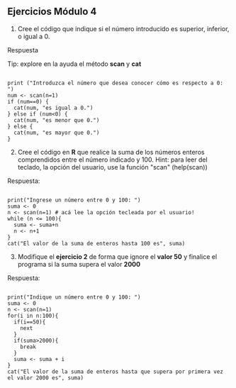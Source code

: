 
## Ejercicios Módulo 4

1. Cree el código que indique si el número introducido es superior, inferior, o igual a 0.

Respuesta

Tip: explore en la ayuda el método **scan** y **cat**
<pre><code>
print ("Introduzca el número que desea conocer cómo es respecto a 0: ")
num <- scan(n=1)
if (num==0) {
  cat(num, "es igual a 0.")
} else if (num<0) {
  cat(num, "es menor que 0.")
} else {
  cat(num, "es mayor que 0.")
}
</code></pre>

2. Cree el código en **R** que realice la suma de los números enteros comprendidos entre el número indicado y 100.
Hint: para leer del teclado, la opción del usuario, use la función "scan" (help(scan))

Respuesta:
<pre><code>
print("Ingrese un número entre 0 y 100: ")
suma <- 0
n <- scan(n=1) # acá lee la opción tecleada por el usuario! 
while (n <= 100){
  suma <- suma+n
  n <- n+1
}
cat("El valor de la suma de enteros hasta 100 es", suma)
</code></pre>

3. Modifique el **ejercicio 2** de forma que ignore el **valor 50** y finalice el programa si la suma supera el valor **2000**

Respuesta:
<pre><code>
print("Indique un número entre 0 y 100: ")
suma <- 0
n <- scan(n=1)
for(i in n:100){
  if(i==50){
    next
  }
  if(suma>2000){
    break
  }
  suma <- suma + i
}
cat("El valor de la suma de enteros hasta que supera por primera vez el valor 2000 es", suma)
</code></pre>
